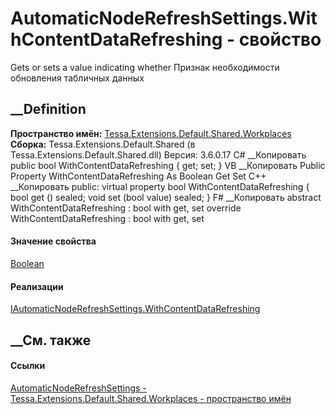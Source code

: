 # AutomaticNodeRefreshSettings.WithContentDataRefreshing - свойство
Gets or sets a value indicating whether Признак необходимости обновления
табличных данных
## __Definition
 **Пространство имён:**
[Tessa.Extensions.Default.Shared.Workplaces](N_Tessa_Extensions_Default_Shared_Workplaces.htm)  
 **Сборка:** Tessa.Extensions.Default.Shared (в
Tessa.Extensions.Default.Shared.dll) Версия: 3.6.0.17
C# __Копировать
     public bool WithContentDataRefreshing { get; set; }
VB __Копировать
     Public Property WithContentDataRefreshing As Boolean
    	Get
    	Set
C++ __Копировать
     public:
    virtual property bool WithContentDataRefreshing {
    	bool get () sealed;
    	void set (bool value) sealed;
    }
F# __Копировать
     abstract WithContentDataRefreshing : bool with get, set
    override WithContentDataRefreshing : bool with get, set
#### Значение свойства
[Boolean](https://learn.microsoft.com/dotnet/api/system.boolean)
#### Реализации
[IAutomaticNodeRefreshSettings.WithContentDataRefreshing](P_Tessa_Extensions_Default_Shared_Workplaces_IAutomaticNodeRefreshSettings_WithContentDataRefreshing.htm)  
##  __См. также
#### Ссылки
[AutomaticNodeRefreshSettings -
](T_Tessa_Extensions_Default_Shared_Workplaces_AutomaticNodeRefreshSettings.htm)
[Tessa.Extensions.Default.Shared.Workplaces - пространство
имён](N_Tessa_Extensions_Default_Shared_Workplaces.htm)
